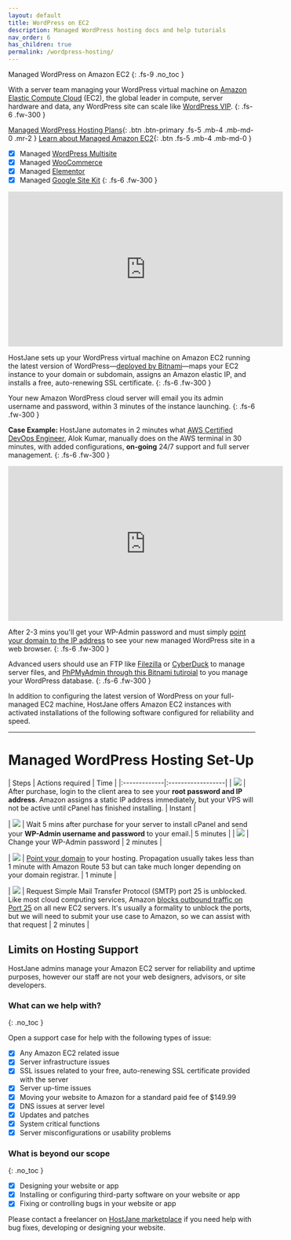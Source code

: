```yaml
---
layout: default
title: WordPress on EC2
description: Managed WordPress hosting docs and help tutorials
nav_order: 6
has_children: true
permalink: /wordpress-hosting/
---
```


Managed WordPress on Amazon EC2
{: .fs-9 .no_toc }

With a server team managing your WordPress virtual machine on [Amazon Elastic Compute Cloud](https://aws.amazon.com/ec2/) (EC2), the global leader in compute, server hardware and data, any WordPress site can scale like [WordPress VIP](https://wpvip.com/).
{: .fs-6 .fw-300 }

[Managed WordPress Hosting Plans](https://cloud.hostjane.com/wordpress/){: .btn .btn-primary .fs-5 .mb-4 .mb-md-0 .mr-2 } [Learn about Managed Amazon EC2](/cloud-hosting/){: .btn .fs-5 .mb-4 .mb-md-0 }

- [x] Managed [WordPress Multisite](hhttps://cloud.hostjane.com/wordpress)
- [x] Managed [WooCommerce](https://cloud.hostjane.com/wordpress)
- [x] Managed [Elementor](https://cloud.hostjane.com/wordpress)
- [x] Managed [Google Site Kit](https://cloud.hostjane.com/wordpress)
{: .fs-6 .fw-300 }

<iframe width="560" height="315" src="https://www.youtube.com/embed/q6WlzHLxNKI" title="YouTube video player" frameborder="0" allow="accelerometer; autoplay; clipboard-write; encrypted-media; gyroscope; picture-in-picture" allowfullscreen></iframe>

HostJane sets up your WordPress virtual machine on Amazon EC2 running the latest version of WordPress—[deployed by Bitnami](https://bitnami.com/stack/wordpress)—maps your EC2 instance to your domain or subdomain, assigns an Amazon elastic IP, and installs a free, auto-renewing SSL certificate. 
{: .fs-6 .fw-300 }

Your new Amazon WordPress cloud server will email you its admin username and password, within 3 minutes of the instance launching.
{: .fs-6 .fw-300 }

<span class="green">**Case Example:** HostJane automates in 2 minutes what [AWS Certified DevOps Engineer](https://aws.amazon.com/certification/certified-devops-engineer-professional/), Alok Kumar, manually does on the AWS terminal in 30 minutes, with added configurations, **on-going** 24/7 support and full server management.</span>
{: .fs-6 .fw-300 }

<iframe width="560" height="315" src="https://www.youtube.com/embed/5rlCUXjVaHE" title="YouTube video player" frameborder="0" allow="accelerometer; autoplay; clipboard-write; encrypted-media; gyroscope; picture-in-picture" allowfullscreen></iframe>

After 2-3 mins you'll get your WP-Admin password and must simply [point your domain to the IP address](/point-your-domain/) to see your new managed WordPress site in a web browser. 
{: .fs-6 .fw-300 }
 
 Advanced users should use an FTP like [Filezilla](https://filezilla-project.org/) or [CyberDuck](https://cyberduck.io/) to manage server files, and [PhPMyAdmin through this Bitnami tutiroial](https://docs.bitnami.com/aws/faq/get-started/access-phpmyadmin/) to you manage your WordPress database.
{: .fs-6 .fw-300 }

<span class="green">In addition to configuring the latest version of WordPress on your full-managed EC2 machine, HostJane offers Amazon EC2 instances with activated installations of the following software configured for reliability and speed.</span>

---

# Managed WordPress Hosting Set-Up

| Steps       | Actions required    | Time |
|:-------------|:------------------|
|   ![](/assets/one.svg)           | After purchase, login to the client area to see your **root password and IP address**. Amazon assigns a static IP address immediately, but your VPS will not be active until cPanel has finished installing. | Instant |

|   ![](/assets/two.svg)           | Wait 5 mins after purchase for your server to install cPanel and send your **WP-Admin username and password** to your email.| 5 minutes |
| ![](/assets/three.svg)  | Change your WP-Admin password  | 2 minutes |

| ![](/assets/four.svg) | [Point your domain](/point-your-domain/) to your hosting. Propagation usually takes less than 1 minute with Amazon Route 53 but can take much longer depending on your domain registrar.  | 1 minute |

| ![](/assets/five.svg)  | Request Simple Mail Transfer Protocol (SMTP) port 25 is unblocked. Like most cloud computing services, Amazon [blocks outbound traffic on Port 25](https://docs.aws.amazon.com/AWSEC2/latest/UserGuide/ec2-resource-limits.html#port-25-throttle) on all new EC2 servers. It's usually a formality to unblock the ports, but we will need to submit your use case to Amazon, so we can assist with that request | 2 minutes |

##  Limits on Hosting Support

HostJane admins manage your Amazon EC2 server for reliability and uptime purposes, however our staff are not your web designers, advisors, or site developers.

### What can we help with?
{: .no_toc }

Open a support case for help with the following types of issue:

- [x] Any Amazon EC2 related issue
- [x] Server infrastructure issues
- [x] SSL issues related to your free, auto-renewing SSL certificate provided with the server
- [x] Server up-time issues
- [x] Moving your website to Amazon for a standard paid fee of $149.99
- [x] DNS issues at server level
- [x] Updates and patches
- [x] System critical functions
- [x] Server misconfigurations or usability problems

### What is beyond our scope
{: .no_toc }

- [x] Designing your website or app
- [x] Installing or configuring third-party software on your website or app
- [x] Fixing or controlling bugs in your website or app

<span class="purple">Please contact a freelancer on [HostJane marketplace](https://www.hostjane.com/marketplace) if you need help with bug fixes, developing or designing your website.</span>
